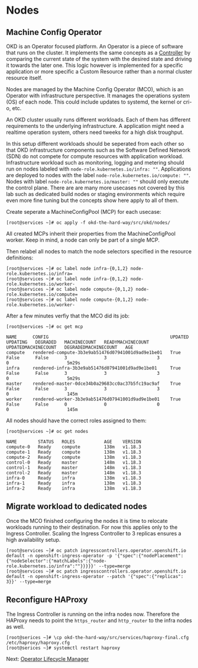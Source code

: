 # Nodes

## Machine Config Operator

OKD is an Operator focused platform. An Operator is a piece of software that
runs on the cluster. It implements the same concepts as a
[Controller](https://kubernetes.io/docs/concepts/) by comparing the current
state of the system with the desired state and driving it towards the later one.
This logic however is implemented for a specific application or more specific a
Custom Resource rather than a normal cluster resource itself.

Nodes are managed by the Machine Config Operator (MCO), which is an Operator
with infrastructure perspective. It manages the operations system (OS) of each
node. This could include updates to systemd, the kernel or cri-o, etc.

An OKD cluster usually runs different workloads. Each of them has different
requirements to the underlying infrastructure. A application might need a
realtime operation system, others need tweeks for a high disk troughput.

In this setup different workloads should be seperated from each other so that
OKD infrastructure components such as the Software Defined Network (SDN) do not
compete for compute resources with application workload. Infrastructure workload
such as monitoring, logging and metering should run on nodes labeled with
`node-role.kubernetes.io/infra: ""`. Applications are deployed to nodes with the
label `node-role.kubernetes.io/compute: ""`. Nodes with label
`node-role.kubernetes.io/master: ""` should only execute the control plane.
There are are many more usecases not covered by this lab such as dedicated build
nodes or staging environments which require even more fine tuning but the
concepts show here apply to all of them.

Create seperate a MachineConfigPool (MCP) for each usecase:

```shell
[root@services ~]# oc apply -f okd-the-hard-way/src/okd/nodes/
```

All created MCPs inherit their properties from the MachineConfigPool worker.
Keep in mind, a node can only be part of a single MCP.

Then relabel all nodes to match the node selectors specified in the resource
definitions:

```shell
[root@services ~]# oc label node infra-{0,1,2} node-role.kubernetes.io/infra=
[root@services ~]# oc label node infra-{0,1,2} node-role.kubernetes.io/worker-
[root@services ~]# oc label node compute-{0,1,2} node-role.kubernetes.io/compute=
[root@services ~]# oc label node compute-{0,1,2} node-role.kubernetes.io/worker-
```

After a few minutes verfiy that the MCO did its job:

```shell
[root@services ~]# oc get mcp

NAME      CONFIG                                              UPDATED   UPDATING   DEGRADED   MACHINECOUNT   READYMACHINECOUNT   UPDATEDMACHINECOUNT   DEGRADEDMACHINECOUNT   AGE
compute   rendered-compute-3b3e9ab51476d07941001d9ad9e1be01   True      False      False      3              3                   3                     0                      5m29s
infra     rendered-infra-3b3e9ab51476d07941001d9ad9e1be01     True      False      False      3              3                   3                     0                      5m29s
master    rendered-master-0dce34b0a29683cc0ac37b5fc19ac9af    True      False      False      3              3                   3                     0                      145m
worker    rendered-worker-3b3e9ab51476d07941001d9ad9e1be01    True      False      False      0              0                   0                     0                      145m
```

All nodes should have the correct roles assigned to them:

```shell
[root@services ~]# oc get nodes

NAME        STATUS   ROLES           AGE    VERSION
compute-0   Ready    compute         138m   v1.18.3
compute-1   Ready    compute         138m   v1.18.3
compute-2   Ready    compute         138m   v1.18.3
control-0   Ready    master          148m   v1.18.3
control-1   Ready    master          148m   v1.18.3
control-2   Ready    master          148m   v1.18.3
infra-0     Ready    infra           138m   v1.18.3
infra-1     Ready    infra           138m   v1.18.3
infra-2     Ready    infra           138m   v1.18.3
```

## Migrate workload to dedicated nodes

Once the MCO finished configuring the nodes it is time to relocate workloads
running to their destination. For now this applies only to the Ingress
Controller. Scaling the Ingress Controller to 3 replicas ensures a high
availability setup.

```shell
[root@services ~]# oc patch ingresscontrollers.operator.openshift.io default -n openshift-ingress-operator -p '{"spec":{"nodePlacement":{"nodeSelector":{"matchLabels":{"node-role.kubernetes.io/infra":""}}}}}' --type=merge
[root@services ~]# oc patch ingresscontrollers.operator.openshift.io default -n openshift-ingress-operator --patch '{"spec":{"replicas": 3}}' --type=merge
```

## Reconfigure HAProxy

The Ingress Controller is running on the infra nodes now. Therefore the HAProxy
needs to point the `https_router` and `http_router` to the infra nodes as well.

```shell
[root@serices ~]# \cp okd-the-hard-way/src/services/haproxy-final.cfg /etc/haproxy/haproxy.cfg
[root@serices ~]# systemctl restart haproxy
```

Next: [Operator Lifecycle Manager](13-olm.md)
